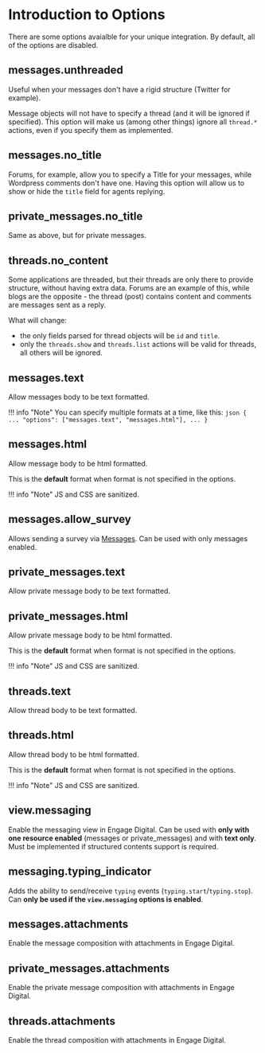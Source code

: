 # Introduction to Options

There are some options avaialble for your unique integration. By default, all of the options are disabled.

## messages.unthreaded

Useful when your messages don't have a rigid structure (Twitter for example).

Message objects will not have to specify a thread (and it will be ignored if specified). This option will make us (among other things) ignore all `thread.*` actions, even if you specify them as implemented.

## messages.no_title

Forums, for example, allow you to specify a Title for your messages, while Wordpress comments don't have one. Having this option will allow us to show or hide the `title` field for agents replying.

## private_messages.no_title

Same as above, but for private messages.

## threads.no_content

Some applications are threaded, but their threads are only there to provide structure, without having extra data. Forums are an example of this, while blogs are the opposite - the thread (post) contains content and comments are messages sent as a reply.

What will change:

* the only fields parsed for thread objects will be `id` and `title`.
* only the `threads.show` and `threads.list` actions will be valid for threads, all others will be ignored.

## messages.text

Allow messages body to be text formatted.

!!! info "Note"
    You can specify multiple formats at a time, like this:
    ```json
    {
        ...
        "options": ["messages.text", "messages.html"],
        ...
    }
    ```

## messages.html

Allow message body to be html formatted.

This is the **default** format when format is not specified in the options.

!!! info "Note"
    JS and CSS are sanitized.

## messages.allow_survey

Allows sending a survey via [Messages](../objects/#messages). Can be used with only messages enabled.

## private_messages.text

Allow private message body to be text formatted.

## private_messages.html

Allow private message body to be html formatted.

This is the **default** format when format is not specified in the options.

!!! info "Note"
    JS and CSS are sanitized.

## threads.text

Allow thread body to be text formatted.

## threads.html

Allow thread body to be html formatted.

This is the **default** format when format is not specified in the options.

!!! info "Note"
    JS and CSS are sanitized.

## view.messaging

Enable the messaging view in Engage Digital. Can be used with **only with one resource enabled** (messages or private_messages) and with **text only**. Must be implemented if structured contents support is required.

## messaging.typing_indicator

Adds the ability to send/receive `typing` events (`typing.start`/`typing.stop`). Can **only be used if the `view.messaging` options is enabled**.

## messages.attachments

Enable the message composition with attachments in Engage Digital.

## private_messages.attachments

Enable the private message composition with attachments in Engage Digital.

## threads.attachments

Enable the thread composition with attachments in Engage Digital.
